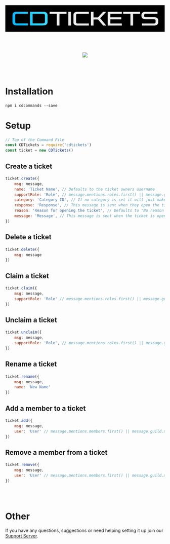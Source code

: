 <div style="text-align:center"><a href="https://discord.gg/jUNbV5u"><img src="./cdtickets.png"></a></div>

<br></br>

<div style="text-align:center"><a href="https://www.npmjs.com/package/cdtickets"><img src ="https://nodei.co/npm/cdtickets.png"></a></div>

<br></br>

# Installation
```
npm i cdcommands --save
```

# Setup
```js
// Top of the Command File
const CDTickets = require('cdtickets')
const ticket = new CDTickets()
```

## Create a ticket
```js
ticket.create({
    msg: message,
    name: 'Ticket Name', // Defaults to the ticket owners username
    supportRole: 'Role', // message.mentions.roles.first() || message.guild.cache.roles.get(args[argNumber])
    category: 'Category ID', // If no category is set it will just make a channel at the top of the server
    response: 'Response', // This message is sent when they open the ticket - Defaults to "Your ticket has successfully been created in #channel
    reason: 'Reason for opening the ticket', // Defaults to "No reason provided"
    message: 'Message', // This message is sent when the ticket is opened, will also ping the user and the support role
})
```

## Delete a ticket
```js
ticket.delete({
    msg: message
})
```

## Claim a ticket
```js
ticket.claim({
    msg: message,
    supportRole: 'Role' // message.mentions.roles.first() || message.guild.cache.roles.get(args[argNumber])
})
```

## Unclaim a ticket
```js
ticket.unclaim({
    msg: message,
    supportRole: 'Role', // message.mentions.roles.first() || message.guild.cache.roles.get(args[argNumber])
})
```

## Rename a ticket
```js
ticket.rename({
    msg: message,
    name: 'New Name'
})
```

## Add a member to a ticket
```js
ticket.add({
    msg: message,
    user: 'User' // message.mentions.members.first() || message.guild.members.cache.get(args[argNumber])
})
```

## Remove a member from a ticket
```js
ticket.remove({
    msg: message,
    user: 'User' // message.mentions.members.first() || message.guild.members.cache.get(args[argNumber])
})
```
<br></br>

# Other
If you have any questions, suggestions or need helping setting it up join our [Support Server](https://discord.gg/jUNbV5u). 

